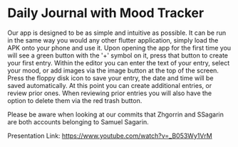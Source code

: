 # Daily Journal with Mood Tracker
Our app is designed to be as simple and intuitive as possible. 
It can be run in the same way you would any other flutter application, simply load the APK onto your phone and use it. 
Upon opening the app for the first time you will see a green button with the '+' symbol on it, press that button to create your first entry. 
Within the editor you can enter the text of your entry, select your mood, or add images via the image button at the top of the screen.
Press the floppy disk icon to save your entry, the date and time will be saved automatically. 
At this point you can create additional entries, or review prior ones.
When reviewing prior entries you will also have the option to delete them via the red trash button.

Please be aware when looking at our commits that Zhgorrin and SSagarin are both accounts belonging to Samuel Sagarin.

Presentation Link: https://www.youtube.com/watch?v=_B053Wy1VrM
